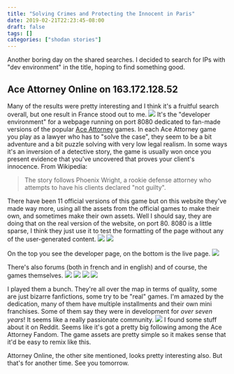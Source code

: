 ```yaml
---
title: "Solving Crimes and Protecting the Innocent in Paris"
date: 2019-02-21T22:23:45-08:00
draft: false
tags: []
categories: ["shodan stories"]
---
```


Another boring day on the shared searches. I decided to search for IPs with "dev environment" in the title, hoping to find something good.

## Ace Attorney Online on 163.172.128.52
Many of the results were pretty interesting and I think it's a fruitful search overall, but one result in France stood out to me.
![](/images/100Days/Day49/firstlook.png)
It's the "developer environment" for a webpage running on port 8080 dedicated to fan-made versions of the popular [Ace Attorney](https://en.wikipedia.org/wiki/Ace_Attorney) games. In each Ace Attorney game you play as a lawyer who has to "solve the case", they seem to be a bit adventure and a bit puzzle solving with very low legal realism. In some ways it's an inversion of a detective story, the game is usually won once you present evidence that you've uncovered that proves your client's innocence. From Wikipedia:

>The story follows Phoenix Wright, a rookie defense attorney who attempts to have his clients declared "not guilty".

There have been 11 official versions of this game but on this website they've made way more, using all the assets from the official games to make their own, and sometimes make their own assets. Well I should say, they are doing that on the real version of the website, on port 80. 8080 is a little sparse, I think they just use it to test the formatting of the page without any of the user-generated content.
![](/images/100Days/Day49/empty.png)
![](/images/100Days/Day49/full.png)

On the top you see the developer page, on the bottom is the live page.
![](/images/100Days/Day49/forums.png)

There's also forums (both in french and in english) and of course, the games themselves.
![](/images/100Days/Day49/girl.png)
![](/images/100Days/Day49/wright.png)
![](/images/100Days/Day49/gavin.png)
![](/images/100Days/Day49/mia.png)

I played them a bunch. They're all over the map in terms of quality, some are just bizarre fanfictions, some try to be "real" games. I'm amazed by the dedication, many of them have multiple installments and their own mini franchises. Some of them say they were in development for _over seven years_! It seems like a really passionate community.
![](/images/100Days/Day49/reddit.png)
I found some stuff about it on Reddit. Seems like it's got a pretty big following among the Ace Attorney Fandom. The game assets are pretty simple so it makes sense that it'd be easy to remix like this.

Attorney Online, the other site mentioned, looks pretty interesting also. But that's for another time. See you tomorrow.
